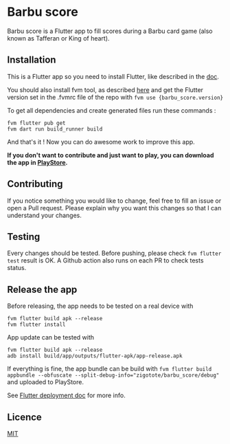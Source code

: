 # Barbu score

Barbu score is a Flutter app to fill scores during a Barbu card game (also known as Tafferan or King
of heart).

## Installation

This is a Flutter app so you need to install Flutter, like described in
the [doc](https://docs.flutter.dev/get-started/install).

You should also install fvm tool, as
described [here](https://fvm.app/documentation/getting-started/installation)
and get the Flutter version set in the .fvmrc file of the repo
with ```fvm use {barbu_score.version}```

To get all dependencies and create generated files run these commands :

```
fvm flutter pub get
fvm dart run build_runner build
```

And that's it ! Now you can do awesome work to improve this app.

**If you don't want to contribute and just want to play, you can download the app
in [PlayStore](https://play.google.com/store/apps/details?id=zigotote.barbu_score).**

## Contributing

If you notice something you would like to change, feel free to fill an issue or open a Pull request.
Please explain why you want this changes so that I can understand your changes.

## Testing

Every changes should be tested. Before pushing, please check ```fvm flutter test``` result is OK.
A Github action also runs on each PR to check tests status.

## Release the app

Before releasing, the app needs to be tested on a real device with

```
fvm flutter build apk --release
fvm flutter install
```

App update can be tested with

```
fvm flutter build apk --release
adb install build/app/outputs/flutter-apk/app-release.apk
```

If everything is fine, the app bundle can be build
with ```fvm flutter build appbundle --obfuscate --split-debug-info="zigotote/barbu_score/debug"```
and uploaded to PlayStore.

See [Flutter deployment doc](https://docs.flutter.dev/deployment/android#building-the-app-for-release)
for more info.

## Licence

[MIT](https://choosealicense.com/licenses/mit/)